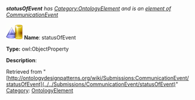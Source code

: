 ___statusOfEvent__ has [Category:OntologyElement](../../Category/OntologyElement "Category:OntologyElement") and is an [element of](../../Property/ElementOf "Property:ElementOf") [CommunicationEvent](../../Submissions/CommunicationEvent "Submissions:CommunicationEvent")_


  




[![ObjectProperty](../../images/thumb/c/c3/ObjectProperty.gif/45px-ObjectProperty.gif)](../../Image/ObjectProperty.gif "ObjectProperty")
__Name__: statusOfEvent 


__Type:__ owl:ObjectProperty 


__Description__: 





Retrieved from "[http://ontologydesignpatterns.org/wiki/Submissions:CommunicationEvent/statusOfEvent](../../Submissions/CommunicationEvent/statusOfEvent)"
 [Category](http://ontologydesignpatterns.org/wiki/Special:Categories "Special:Categories"): [OntologyElement](../../Category/OntologyElement "Category:OntologyElement")